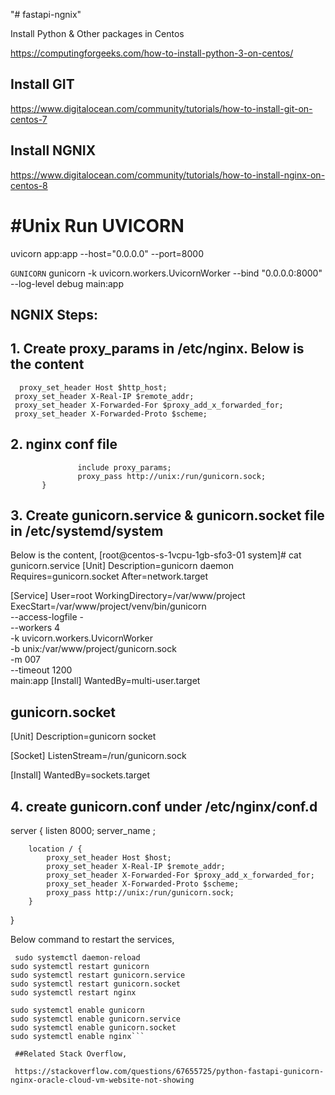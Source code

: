 "# fastapi-ngnix" 

Install Python & Other packages in Centos

https://computingforgeeks.com/how-to-install-python-3-on-centos/

## Install GIT

https://www.digitalocean.com/community/tutorials/how-to-install-git-on-centos-7

## Install NGNIX

https://www.digitalocean.com/community/tutorials/how-to-install-nginx-on-centos-8

# #Unix Run UVICORN
uvicorn app:app --host="0.0.0.0" --port=8000

```GUNICORN```
 gunicorn -k uvicorn.workers.UvicornWorker --bind "0.0.0.0:8000" --log-level debug main:app
 
 ## NGNIX Steps:
 ## 1. Create proxy_params in /etc/nginx. Below is the content
      proxy_set_header Host $http_host;
     proxy_set_header X-Real-IP $remote_addr;
     proxy_set_header X-Forwarded-For $proxy_add_x_forwarded_for;
     proxy_set_header X-Forwarded-Proto $scheme;

 ## 2.  nginx conf file
 
 ```     location / {
                include proxy_params;
                proxy_pass http://unix:/run/gunicorn.sock;
        }
```

## 3. Create gunicorn.service & gunicorn.socket file in /etc/systemd/system
 Below is the content,
 [root@centos-s-1vcpu-1gb-sfo3-01 system]# cat gunicorn.service
[Unit]
Description=gunicorn daemon
Requires=gunicorn.socket
After=network.target

[Service]
User=root
WorkingDirectory=/var/www/project
ExecStart=/var/www/project/venv/bin/gunicorn \
          --access-logfile - \
          --workers 4 \
          -k uvicorn.workers.UvicornWorker \
          -b unix:/var/www/project/gunicorn.sock \
          -m 007 \
          --timeout 1200 \
          main:app
 [Install]
WantedBy=multi-user.target

        
## gunicorn.socket      
[Unit]
Description=gunicorn socket

[Socket]
ListenStream=/run/gunicorn.sock

[Install]
WantedBy=sockets.target


## 4. create gunicorn.conf under /etc/nginx/conf.d

server {
listen 8000;
server_name <ip address>;

        location / {
            proxy_set_header Host $host;
            proxy_set_header X-Real-IP $remote_addr;
            proxy_set_header X-Forwarded-For $proxy_add_x_forwarded_for;
            proxy_set_header X-Forwarded-Proto $scheme;
            proxy_pass http://unix:/run/gunicorn.sock;
        }
}

Below command to restart the services,
 
```
 sudo systemctl daemon-reload
sudo systemctl restart gunicorn
sudo systemctl restart gunicorn.service
sudo systemctl restart gunicorn.socket
sudo systemctl restart nginx

sudo systemctl enable gunicorn
sudo systemctl enable gunicorn.service
sudo systemctl enable gunicorn.socket
sudo systemctl enable nginx```
 
 ##Related Stack Overflow,
 
 https://stackoverflow.com/questions/67655725/python-fastapi-gunicorn-nginx-oracle-cloud-vm-website-not-showing
